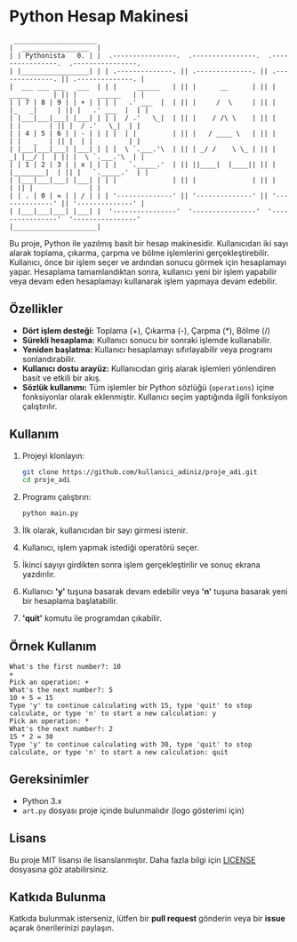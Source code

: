 # Python Hesap Makinesi

```
 _____________________
|  _________________  |
| | Pythonista   0. | |  .----------------.  .----------------.  .----------------.  .----------------.
| |_________________| | | .--------------. || .--------------. || .--------------. || .--------------. |
|  ___ ___ ___   ___  | | |     ______   | || |      __      | || |   _____      | || |     ______   | |
| | 7 | 8 | 9 | | + | | | |   .' ___  |  | || |     /  \     | || |  |_   _|     | || |   .' ___  |  | |
| |___|___|___| |___| | | |  / .'   \_|  | || |    / /\ \    | || |    | |       | || |  / .'   \_|  | |
| | 4 | 5 | 6 | | - | | | |  | |         | || |   / ____ \   | || |    | |   _   | || |  | |         | |
| |___|___|___| |___| | | |  \ `.___.'\  | || | _/ /    \ \_ | || |   _| |__/ |  | || |  \ `.___.'\  | |
| | 1 | 2 | 3 | | x | | | |   `._____.'  | || ||____|  |____|| || |  |________|  | || |   `._____.'  | |
| |___|___|___| |___| | | |              | || |              | || |              | || |              | |
| | . | 0 | = | | / | | | '--------------' || '--------------' || '--------------' || '--------------' |
| |___|___|___| |___| |  '----------------'  '----------------'  '----------------'  '----------------'
|_____________________|
```

Bu proje, Python ile yazılmış basit bir hesap makinesidir. Kullanıcıdan iki sayı alarak toplama, çıkarma, çarpma ve bölme işlemlerini gerçekleştirebilir. Kullanıcı, önce bir işlem seçer ve ardından sonucu görmek için hesaplamayı yapar. Hesaplama tamamlandıktan sonra, kullanıcı yeni bir işlem yapabilir veya devam eden hesaplamayı kullanarak işlem yapmaya devam edebilir.

## Özellikler

- **Dört işlem desteği:** Toplama (+), Çıkarma (-), Çarpma (\*), Bölme (/)
- **Sürekli hesaplama:** Kullanıcı sonucu bir sonraki işlemde kullanabilir.
- **Yeniden başlatma:** Kullanıcı hesaplamayı sıfırlayabilir veya programı sonlandırabilir.
- **Kullanıcı dostu arayüz:** Kullanıcıdan giriş alarak işlemleri yönlendiren basit ve etkili bir akış.
- **Sözlük kullanımı:** Tüm işlemler bir Python sözlüğü (`operations`) içine fonksiyonlar olarak eklenmiştir. Kullanıcı seçim yaptığında ilgili fonksiyon çalıştırılır.

## Kullanım

1. Projeyi klonlayın:

   ```sh
   git clone https://github.com/kullanici_adiniz/proje_adi.git
   cd proje_adi
   ```

2. Programı çalıştırın:

   ```sh
   python main.py
   ```

3. İlk olarak, kullanıcıdan bir sayı girmesi istenir.
4. Kullanıcı, işlem yapmak istediği operatörü seçer.
5. İkinci sayıyı girdikten sonra işlem gerçekleştirilir ve sonuç ekrana yazdırılır.
6. Kullanıcı **'y'** tuşuna basarak devam edebilir veya **'n'** tuşuna basarak yeni bir hesaplama başlatabilir.
7. **'quit'** komutu ile programdan çıkabilir.

## Örnek Kullanım

```
What's the first number?: 10
+
Pick an operation: +
What's the next number?: 5
10 + 5 = 15
Type 'y' to continue calculating with 15, type 'quit' to stop calculate, or type 'n' to start a new calculation: y
Pick an operation: *
What's the next number?: 2
15 * 2 = 30
Type 'y' to continue calculating with 30, type 'quit' to stop calculate, or type 'n' to start a new calculation: quit
```

## Gereksinimler

- Python 3.x
- `art.py` dosyası proje içinde bulunmalıdır (logo gösterimi için)

## Lisans

Bu proje MIT lisansı ile lisanslanmıştır. Daha fazla bilgi için [LICENSE](LICENSE) dosyasına göz atabilirsiniz.

## Katkıda Bulunma

Katkıda bulunmak isterseniz, lütfen bir **pull request** gönderin veya bir **issue** açarak önerilerinizi paylaşın.
